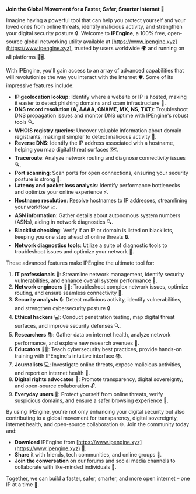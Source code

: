 **Join the Global Movement for a Faster, Safer, Smarter Internet 🚀**

Imagine having a powerful tool that can help you protect yourself and your loved ones from online threats, identify malicious activity, and strengthen your digital security posture 🔒. Welcome to **IPEngine**, a 100% free, open-source global networking utility available at [https://www.ipengine.xyz](https://www.ipengine.xyz), trusted by users worldwide 🌍 and running on all platforms 📱🖥️.

With IPEngine, you'll gain access to an array of advanced capabilities that will revolutionize the way you interact with the internet 🛡️. Some of its impressive features include:

*   **IP geolocation lookup**: Identify where a website or IP is hosted, making it easier to detect phishing domains and scam infrastructure 💼.
*   **DNS record resolution (A, AAAA, CNAME, MX, NS, TXT)**: Troubleshoot DNS propagation issues and monitor DNS uptime with IPEngine's robust tools 🔍.
*   **WHOIS registry queries**: Uncover valuable information about domain registrants, making it simpler to detect malicious activity 🚨.
*   **Reverse DNS**: Identify the IP address associated with a hostname, helping you map digital threat surfaces 🗺️.
*   **Traceroute**: Analyze network routing and diagnose connectivity issues 🔍.
*   **Port scanning**: Scan ports for open connections, ensuring your security posture is strong 💪.
*   **Latency and packet loss analysis**: Identify performance bottlenecks and optimize your online experience ⚡️.
*   **Hostname resolution**: Resolve hostnames to IP addresses, streamlining your workflow 📈.
*   **ASN information**: Gather details about autonomous system numbers (ASNs), aiding in network diagnostics 🔍.
*   **Blacklist checking**: Verify if an IP or domain is listed on blacklists, keeping you one step ahead of online threats 🔒.
*   **Network diagnostics tools**: Utilize a suite of diagnostic tools to troubleshoot issues and optimize your network 📡.

These advanced features make IPEngine the ultimate tool for:

1.  **IT professionals** 🤖: Streamline network management, identify security vulnerabilities, and enhance overall system performance 🔧.
2.  **Network engineers** 👩‍💻: Troubleshoot complex network issues, optimize routing, and ensure seamless connectivity 📡.
3.  **Security analysts** 🔒: Detect malicious activity, identify vulnerabilities, and strengthen cybersecurity posture 🔒.
4.  **Ethical hackers** 💻: Conduct penetration testing, map digital threat surfaces, and improve security defenses 🔍.
5.  **Researchers** 📚: Gather data on internet health, analyze network performance, and explore new research avenues 🔭.
6.  **Educators** 👩‍🏫: Teach cybersecurity best practices, provide hands-on training with IPEngine's intuitive interface 📚.
7.  **Journalists** 💻: Investigate online threats, expose malicious activities, and report on internet health 📰.
8.  **Digital rights advocates** 🌟: Promote transparency, digital sovereignty, and open-source collaboration 🔓.
9.  **Everyday users** 👥: Protect yourself from online threats, verify suspicious domains, and ensure a safer browsing experience 🚫.

By using IPEngine, you're not only enhancing your digital security but also contributing to a global movement for transparency, digital sovereignty, internet health, and open-source collaboration 🌐. Join the community today and:

*   **Download** IPEngine from [https://www.ipengine.xyz](https://www.ipengine.xyz) 🔋.
*   **Share** it with friends, tech communities, and online groups 🤝.
*   **Join the conversation** on our forums and social media channels to collaborate with like-minded individuals 📱.

Together, we can build a faster, safer, smarter, and more open internet – one IP at a time 🔑.